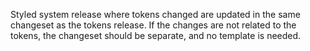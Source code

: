 Styled system release where tokens changed are updated in the same changeset as the tokens release.
If the changes are not related to the tokens, the changeset should be separate, and no template is needed.
